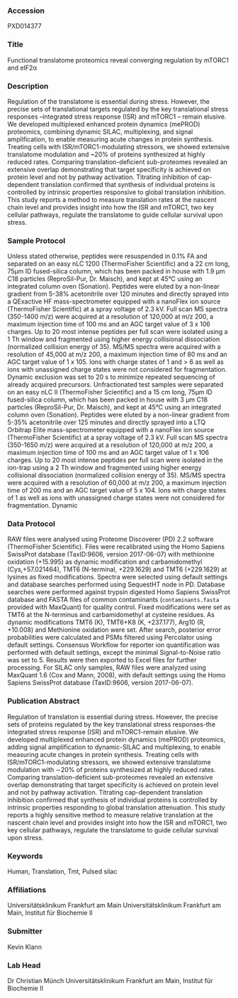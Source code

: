 ### Accession
PXD014377

### Title
Functional translatome proteomics reveal converging regulation by mTORC1 and eIF2α

### Description
Regulation of the translatome is essential during stress. However, the precise sets of translational targets regulated by the key translational stress responses –integrated stress response (ISR) and mTORC1 – remain elusive. We developed multiplexed enhanced protein dynamics (mePROD) proteomics, combining dynamic SILAC, multiplexing, and signal amplification, to enable measuring acute changes in protein synthesis. Treating cells with ISR/mTORC1-modulating stressors, we showed extensive translatome modulation and ~20% of proteins synthesized at highly reduced rates. Comparing translation-deficient sub-proteomes revealed an extensive overlap demonstrating that target specificity is achieved on protein level and not by pathway activation. Titrating inhibition of cap-dependent translation confirmed that synthesis of individual proteins is controlled by intrinsic properties responsive to global translation inhibition. This study reports a method to measure translation rates at the nascent chain level and provides insight into how the ISR and mTORC1, two key cellular pathways, regulate the translatome to guide cellular survival upon stress.

### Sample Protocol
Unless stated otherwise, peptides were resuspended in 0.1% FA and separated on an easy nLC 1200 (ThermoFisher Scientific) and a 22 cm long, 75µm ID fused-silica column, which has been packed in house with 1.9 µm C18 particles (ReproSil-Pur, Dr. Maisch), and kept at 45°C using an integrated column oven (Sonation). Peptides were eluted by a non-linear gradient from 5-38% acetonitrile over 120 minutes and directly sprayed into a QExactive HF mass-spectrometer equipped with a nanoFlex ion source (ThermoFisher Scientific) at a spray voltage of 2.3 kV. Full scan MS spectra (350-1400 m/z) were acquired at a resolution of 120,000 at m/z 200, a maximum injection time of 100 ms and an AGC target value of 3 x 106 charges. Up to 20 most intense peptides per full scan were isolated using a 1 Th window and fragmented using higher energy collisional dissociation (normalized collision energy of 35). MS/MS spectra were acquired with a resolution of 45,000 at m/z 200, a maximum injection time of 80 ms and an AGC target value of 1 x 105. Ions with charge states of 1 and > 6 as well as ions with unassigned charge states were not considered for fragmentation. Dynamic exclusion was set to 20 s to minimize repeated sequencing of already acquired precursors. Unfractionated test samples were separated on an easy nLC II (ThermoFisher Scientific) and a 15 cm long, 75µm ID fused-silica column, which has been packed in house with 3 µm C18 particles (ReproSil-Pur, Dr. Maisch), and kept at 45°C using an integrated column oven (Sonation). Peptides were eluted by a non-linear gradient from 5-35% acetonitrile over 125 minutes and directly sprayed into a LTQ Orbitrap Elite mass-spectrometer equipped with a nanoFlex ion source (ThermoFisher Scientific) at a spray voltage of 2.3 kV. Full scan MS spectra (350-1650 m/z) were acquired at a resolution of 120,000 at m/z 200, a maximum injection time of 100 ms and an AGC target value of 1 x 106 charges. Up to 20 most intense peptides per full scan were isolated in the ion-trap using a 2 Th window and fragmented using higher energy collisional dissociation (normalized collision energy of 35). MS/MS spectra were acquired with a resolution of 60,000 at m/z 200, a maximum injection time of 200 ms and an AGC target value of 5 x 104. Ions with charge states of 1 as well as ions with unassigned charge states were not considered for fragmentation. Dynamic

### Data Protocol
RAW files were analysed using Proteome Discoverer (PD) 2.2 software (ThermoFisher Scientific). Files were recalibrated using the Homo Sapiens SwissProt database (TaxID:9606, version 2017-06-07) with methionine oxidation (+15.995) as dynamic modification and carbamidomethyl (Cys,+57.021464), TMT6 (N-terminal, +229.1629) and TMT6 (+229.1629) at lysines as fixed modifications. Spectra were selected using default settings and database searches performed using SequestHT node in PD. Database searches were performed against trypsin digested Homo Sapiens SwissProt database and FASTA files of common contaminants (`contaminants.fasta` provided with MaxQuant) for quality control. Fixed modifications were set as TMT6 at the N-terminus and carbamidomethyl at cysteine residues. As dynamic modifications TMT6 (K), TMT6+K8 (K, +237.177), Arg10 (R, +10.008) and Methionine oxidation were set. After search, posterior error probabilities were calculated and PSMs filtered using Percolator using default settings. Consensus Workflow for reporter ion quantification was performed with default settings, except the minimal Signal-to-Noise ratio was set to 5. Results were then exported to Excel files for further processing. For SILAC only samples, RAW files were analyzed using MaxQuant 1.6 (Cox and Mann, 2008), with default settings using the Homo Sapiens SwissProt database (TaxID:9606, version 2017-06-07).

### Publication Abstract
Regulation of translation is essential during stress. However, the precise sets of proteins regulated by the key translational stress responses-the integrated stress response (ISR) and mTORC1-remain elusive. We developed multiplexed enhanced protein dynamics (mePROD) proteomics, adding signal amplification to dynamic-SILAC and multiplexing, to enable measuring acute changes in protein synthesis. Treating cells with ISR/mTORC1-modulating stressors, we showed extensive translatome modulation with &#x223c;20% of proteins synthesized at highly reduced rates. Comparing translation-deficient sub-proteomes revealed an extensive overlap demonstrating that target specificity is achieved on&#xa0;protein level and not by pathway activation. Titrating cap-dependent translation inhibition confirmed that synthesis of individual proteins is controlled by intrinsic properties responding to global translation attenuation. This study reports a highly sensitive method to measure relative translation at the nascent chain level and provides insight into how the ISR and mTORC1, two key cellular pathways, regulate the translatome to guide cellular survival upon stress.

### Keywords
Human, Translation, Tmt, Pulsed silac

### Affiliations
Universitätsklinikum Frankfurt am Main
Universitätsklinikum Frankfurt am Main, Institut für Biochemie II

### Submitter
Kevin Klann

### Lab Head
Dr Christian Münch
Universitätsklinikum Frankfurt am Main, Institut für Biochemie II


